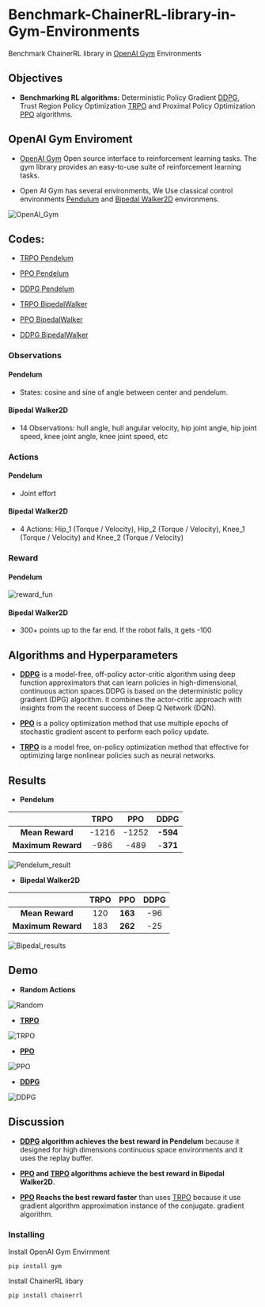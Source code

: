 # Benchmark-ChainerRL-library-in-Gym-Environments
Benchmark ChainerRL library in [OpenAI Gym](https://gym.openai.com/) Environments

## Objectives
- **Benchmarking RL algorithms:** Deterministic Policy Gradient [DDPG](https://arxiv.org/abs/1509.02971), Trust Region Policy Optimization [TRPO](http://proceedings.mlr.press/v37/schulman15.pdf) and Proximal Policy Optimization [PPO](https://arxiv.org/abs/1707.06347) algorithms.

## OpenAI Gym Enviroment
- [OpenAI Gym](https://gym.openai.com/) Open source interface to reinforcement learning tasks. The gym library provides an easy-to-use suite of reinforcement learning tasks.

- Open AI Gym has several environments, We Use classical control environments [Pendulum](https://github.com/openai/gym/wiki/Pendulum-v0) and [Bipedal Walker2D](https://github.com/openai/gym/wiki/BipedalWalker-v2) environmens.

![OpenAI_Gym](https://github.com/montaserFath/Benchmark-ChainerRL-library-in-Gym-Environments/blob/master/Results/OpenAI.png)
## Codes:

- [TRPO Pendelum](https://github.com/montaserFath/Benchmark-ChainerRL-library-in-Gym-Environments/blob/master/Pendulum/TRPO_Pendulum.ipynb)

- [PPO Pendelum](https://github.com/montaserFath/Benchmark-ChainerRL-library-in-Gym-Environments/blob/master/Pendulum/PPO_Pendulum.ipynb)

- [DDPG Pendelum](https://github.com/montaserFath/Benchmark-ChainerRL-library-in-Gym-Environments/blob/master/Pendulum/DDPG_Pendulum.ipynb)

- [TRPO BipedalWalker](https://github.com/montaserFath/Benchmark-ChainerRL-library-in-Gym-Environments/blob/master/BipedalWalder2d/DDPG_BiPedalWalker.ipynb)

- [PPO BipedalWalker](https://github.com/montaserFath/Benchmark-ChainerRL-library-in-Gym-Environments/blob/master/BipedalWalder2d/PPO_walker2d.ipynb)

- [DDPG BipedalWalker](https://github.com/montaserFath/Benchmark-ChainerRL-library-in-Gym-Environments/blob/master/BipedalWalder2d/DDPG_BiPedalWalker.ipynb)

### Observations

#### Pendelum

- States: cosine and sine of angle between center and pendelum.

#### Bipedal Walker2D

- 14 Observations: hull angle, hull angular velocity, hip joint angle, hip joint speed, knee joint angle, knee joint speed, etc

### Actions

#### Pendelum

- Joint effort

#### Bipedal Walker2D

- 4 Actions: Hip_1 (Torque / Velocity), Hip_2 (Torque / Velocity), Knee_1 (Torque / Velocity) and Knee_2 (Torque / Velocity)

### Reward


#### Pendelum

![reward_fun](https://github.com/montaserFath/Benchmark-ChainerRL-library-in-Gym-Environments/blob/master/Results/reward_fun.png)

#### Bipedal Walker2D

- 300+ points up to the far end. If the robot falls, it gets -100 

## Algorithms and Hyperparameters

- **[DDPG](https://arxiv.org/abs/1509.02971)** is a model-free, off-policy actor-critic algorithm using deep function approximators that can learn policies in high-dimensional, continuous action spaces.DDPG is based on the deterministic policy gradient (DPG) algorithm. it combines the actor-critic approach with insights from the recent success of Deep Q Network (DQN).

- **[PPO](https://arxiv.org/abs/1707.06347)** is a policy optimization method that use multiple epochs of stochastic gradient ascent to perform each policy update.

- **[TRPO](http://proceedings.mlr.press/v37/schulman15.pdf)** is a model free, on-policy optimization method that effective for optimizing large nonlinear policies such as neural networks.

## Results

- **Pendelum**

|  |  **TRPO** | **PPO** | **DDPG** | 
| :---:         |     :---:      |   :---: |   :---: | 
|**Mean Reward** | -1216| -1252 | **-594** | 
|**Maximum Reward** | -986| -489  | -**371** |

![Pendelum_result](https://github.com/montaserFath/Benchmark-ChainerRL-library-in-Gym-Environments/blob/master/Results/pendulum_mean.png)

- **Bipedal Walker2D**

|  |  **TRPO** | **PPO** | **DDPG** | 
| :---:         |     :---:      |   :---: |   :---: | 
|**Mean Reward** | 120| **163** | -96 | 
|**Maximum Reward** | 183| **262**  | -25 |


![Bipedal_results](https://github.com/montaserFath/Benchmark-ChainerRL-library-in-Gym-Environments/blob/master/Results/walker_mean.png)


## Demo
- **Random Actions**

![Random](https://github.com/montaserFath/Benchmark-ChainerRL-library-in-Gym-Environments/blob/master/Demo/random.gif)

- **[TRPO](http://proceedings.mlr.press/v37/schulman15.pdf)**

![TRPO](https://github.com/montaserFath/Benchmark-ChainerRL-library-in-Gym-Environments/blob/master/Demo/trpo.gif)

- **[PPO](https://arxiv.org/abs/1707.06347)**

![PPO](https://github.com/montaserFath/Benchmark-ChainerRL-library-in-Gym-Environments/blob/master/Demo/ppo.gif)

- **[DDPG](https://arxiv.org/abs/1509.02971)**

![DDPG](https://github.com/montaserFath/Benchmark-ChainerRL-library-in-Gym-Environments/blob/master/Demo/ddpg.gif)
## Discussion

- **[DDPG](https://arxiv.org/abs/1509.02971) algorithm achieves the best reward in Pendelum** because it designed for high dimensions continuous space environments and it uses the replay buffer.

- **[PPO](https://arxiv.org/abs/1707.06347) and [TRPO](http://proceedings.mlr.press/v37/schulman15.pdf) algorithms achieve the best reward in Bipedal Walker2D**.

- **[PPO](https://arxiv.org/abs/1707.06347) Reachs the best reward faster** than uses [TRPO](http://proceedings.mlr.press/v37/schulman15.pdf) because it use gradient algorithm approximation instance of the conjugate. gradient algorithm.

### Installing
Install OpenAI Gym Envirnment 
```
pip install gym
```
Install ChainerRL libary
```
pip install chainerrl
```
